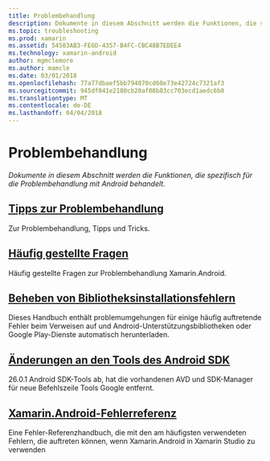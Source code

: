 ```yaml
---
title: Problembehandlung
description: Dokumente in diesem Abschnitt werden die Funktionen, die spezifisch für die Problembehandlung mit Android behandelt.
ms.topic: troubleshooting
ms.prod: xamarin
ms.assetid: 54583AB3-FE6D-4357-B4FC-CBC48B7EDEE4
ms.technology: xamarin-android
author: mgmclemore
ms.author: mamcle
ms.date: 03/01/2018
ms.openlocfilehash: 77a77dbaef5bb794070cd60e73e42724c7321af3
ms.sourcegitcommit: 945df041e2180cb20af08b83cc703ecd1aedc6b0
ms.translationtype: MT
ms.contentlocale: de-DE
ms.lasthandoff: 04/04/2018
---
```

# <a name="troubleshooting"></a>Problembehandlung

_Dokumente in diesem Abschnitt werden die Funktionen, die spezifisch für die Problembehandlung mit Android behandelt._

## <a name="troubleshooting-tipsandroidtroubleshootingtroubleshootingmd"></a>[Tipps zur Problembehandlung](~/android/troubleshooting/troubleshooting.md)

Zur Problembehandlung, Tipps und Tricks.


## <a name="frequently-asked-questionsquestionsindexmd"></a>[Häufig gestellte Fragen](questions/index.md)

Häufig gestellte Fragen zur Problembehandlung Xamarin.Android.


## <a name="resolving-library-installation-errorsandroidtroubleshootingresolving-library-installation-errorsmd"></a>[Beheben von Bibliotheksinstallationsfehlern](~/android/troubleshooting/resolving-library-installation-errors.md)

Dieses Handbuch enthält problemumgehungen für einige häufig auftretende Fehler beim Verweisen auf und Android-Unterstützungsbibliotheken oder Google Play-Dienste automatisch herunterladen.


## <a name="changes-to-the-android-sdk-toolingandroidtroubleshootingsdk-cli-tooling-changesmd"></a>[Änderungen an den Tools des Android SDK](~/android/troubleshooting/sdk-cli-tooling-changes.md)

26.0.1 Android SDK-Tools ab, hat die vorhandenen AVD und SDK-Manager für neue Befehlszeile Tools Google entfernt.


## <a name="xamarinandroid-errors-referenceandroidtroubleshootingerrorsmd"></a>[Xamarin.Android-Fehlerreferenz](~/android/troubleshooting/errors.md)

Eine Fehler-Referenzhandbuch, die mit den am häufigsten verwendeten Fehlern, die auftreten können, wenn Xamarin.Android in Xamarin Studio zu verwenden
